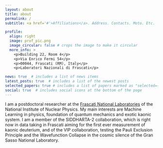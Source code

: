 ```yaml
---
layout: about
title: about
permalink: /
subtitle: <a href='#'>Affiliations</a>. Address. Contacts. Moto. Etc.

profile:
  align: right
  image: prof_pic.png
  image_circular: false # crops the image to make it circular
  more_info: >
    <p>Building 22, Room 4</p>
    <p>Via Enrico Fermi 54</p>
    <p>00044, Frascati (RM), Italy</p>
    <p>Laboratori Nazionali di Frascati</p>

news: true  # includes a list of news items
latest_posts: true  # includes a list of the newest posts
selected_papers: true # includes a list of papers marked as "selected={true}"
social: true  # includes social icons at the bottom of the page
---
```

I am a postdoctoral researcher at the [Frascati National Laboratories](https://w3.lnf.infn.it/) of the National Institute of Nuclear Physics.
My main interests are Machine Learning in physics, foundation of quantum mechanics and exotic kaonic system.
I am a member of the SIDDHARTA-2 collaboration, which is right now in data taking in Frascati aiming for the first ever measurement of kaonic deuterium, and
of the VIP collaboration, testing the Pauli Exclusion Principle and the Wavefunction Collapse in the cosmic silence of the Gran Sasso National Laboratory.
